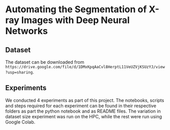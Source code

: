 # Automating the Segmentation of X-ray Images with Deep Neural Networks

## Dataset
The dataset can be downloaded from `https://drive.google.com/file/d/1DMxKpqAaCvl8HerptL11VeUZVjKSUzYJ/view?usp=sharing`.

## Experiments
We conducted 4 experiments as part of this project. The notebooks, scripts and steps required for each experiment can be found in their respective folders as part the python notebook and as README files. The variation in dataset size experiment was run on the HPC, while the rest were run using Google Colab.

